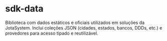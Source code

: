 # sdk-data
Biblioteca com dados estáticos e oficiais utilizados em soluções da JotaSystem. Inclui coleções JSON (cidades, estados, bancos, DDDs, etc.) e provedores para acesso tipado e reutilizável.
